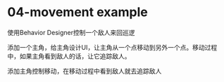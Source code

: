 # 04-movement example

使用Behavior Designer控制一个敌人来回巡逻

添加一个主角，给主角设计UI，让主角从一个点移动到另外一个点。移动过程中，如果主角看到敌人的话，让它追踪敌人。



添加主角控制移动，在移动过程中看到敌人就去追踪敌人

